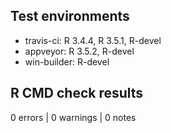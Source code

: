 ## Test environments
* travis-ci: R 3.4.4, R 3.5.1, R-devel
* appveyor: R 3.5.2, R-devel
* win-builder: R-devel

## R CMD check results

0 errors | 0 warnings | 0 notes
